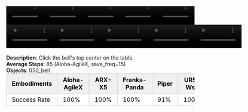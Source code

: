 <!DOCTYPE html>
<html lang="en">
<body>
    <div style="display: flex;">
        <video src="./task_video_clean/click_bell/aloha-agilex_head.mp4" controls loop muted autoplay style="width: 20.0%;"></video>
        <video src="./task_video_clean/click_bell/franka-panda_head.mp4" controls loop muted autoplay style="width: 20.0%;"></video>
        <video src="./task_video_clean/click_bell/ARX-X5_head.mp4" controls loop muted autoplay style="width: 20.0%;"></video>
        <video src="./task_video_clean/click_bell/piper_head.mp4" controls loop muted autoplay style="width: 20.0%;"></video>
        <video src="./task_video_clean/click_bell/ur5-wsg_head.mp4" controls loop muted autoplay style="width: 20.0%;"></video>
    </div>
    <div style="display: flex;">
        <video src="./task_video_clean/click_bell/aloha-agilex_world.mp4" controls loop muted autoplay style="width: 25%;"></video>
        <video src="./task_video_clean/click_bell/franka-panda_world.mp4" controls loop muted autoplay style="width: 25%;"></video>
        <video src="./task_video_clean/click_bell/ARX-X5_world.mp4" controls loop muted autoplay style="width: 25%;"></video>
        <video src="./task_video_clean/click_bell/piper_world.mp4" controls loop muted autoplay style="width: 25%;"></video>
        <video src="./task_video_clean/click_bell/ur5-wsg_world.mp4" controls loop muted autoplay style="width: 25%;"></video>
    </div>
    <br><b>Description</b>: Click the bell's top center on the table.<br>
    <b>Average Steps</b>: 85 (Aloha-AgileX, save_freq=15)<br>
    <b>Objects</b>: 050_bell<br>
    <table style="margin:0 auto;border-collapse:collapse;width:auto;min-width:180px;background-color:white;">
        <thead>
            <tr style="background:#f0f0f0;">
                <th style="border:1px solid #ccc;padding:6px 14px;color:black;">Embodiments</th>
                <th style="border:1px solid #ccc;padding:6px 14px;color:black;">Aloha-AgileX</th>
                <th style="border:1px solid #ccc;padding:6px 14px;color:black;">ARX-X5</th>
                <th style="border:1px solid #ccc;padding:6px 14px;color:black;">Franka-Panda</th>
                <th style="border:1px solid #ccc;padding:6px 14px;color:black;">Piper</th>
                <th style="border:1px solid #ccc;padding:6px 14px;color:black;">UR5-Wsg</th>
            </tr>
        </thead>
        <tbody>
            <tr style="background:white;">
                <td style="border:1px solid #ccc;padding:6px 14px;color:black;">Success Rate</td>
                <td style="border:1px solid #ccc;padding:6px 14px;color:black;">100%</td>
                <td style="border:1px solid #ccc;padding:6px 14px;color:black;">100%</td>
                <td style="border:1px solid #ccc;padding:6px 14px;color:black;">100%</td>
                <td style="border:1px solid #ccc;padding:6px 14px;color:black;">91%</td>
                <td style="border:1px solid #ccc;padding:6px 14px;color:black;">100%</td>
            </tr>
        </tbody>
    </table>
</body>
</html>
